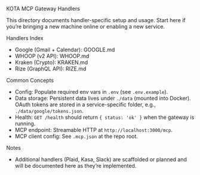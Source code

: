 KOTA MCP Gateway Handlers

This directory documents handler-specific setup and usage. Start here if you’re bringing a new machine online or enabling a new service.

Handlers Index
- Google (Gmail + Calendar): GOOGLE.md
- WHOOP (v2 API): WHOOP.md
- Kraken (Crypto): KRAKEN.md
- Rize (GraphQL API): RIZE.md

Common Concepts
- Config: Populate required env vars in `.env` (see `.env.example`).
- Data storage: Persistent data lives under `./data` (mounted into Docker). OAuth tokens are stored in a service-specific folder, e.g., `./data/google/tokens.json`.
- Health: `GET /health` should return `{ status: 'ok' }` when the gateway is running.
- MCP endpoint: Streamable HTTP at `http://localhost:3000/mcp`.
- MCP client config: See `.mcp.json` at the repo root.

Notes
- Additional handlers (Plaid, Kasa, Slack) are scaffolded or planned and will be documented here as they’re implemented.
